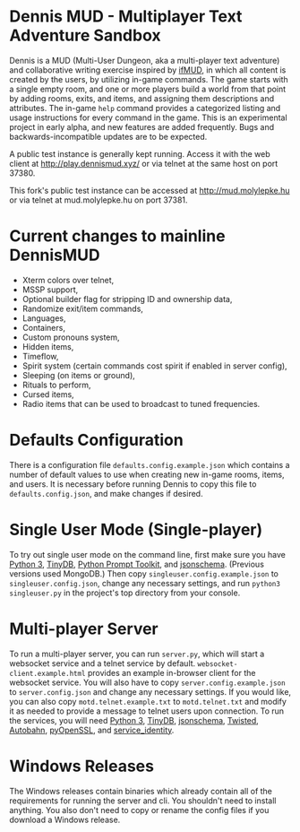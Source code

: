 # Dennis MUD - Multiplayer Text Adventure Sandbox

Dennis is a MUD (Multi-User Dungeon, aka a multi-player text adventure) and collaborative writing exercise inspired by [ifMUD](http://ifmud.port4000.com/), in which all content is created by the users, by utilizing in-game commands. The game starts with a single empty room, and one or more players build a world from that point by adding rooms, exits, and items, and assigning them descriptions and attributes. The in-game `help` command provides a categorized listing and usage instructions for every command in the game. This is an experimental project in early alpha, and new features are added frequently. Bugs and backwards-incompatible updates are to be expected.

A public test instance is generally kept running. Access it with the web client at http://play.dennismud.xyz/ or via telnet at the same host on port 37380.

This fork's public test instance can be accessed at http://mud.molylepke.hu or via telnet at mud.molylepke.hu on port 37381.


Current changes to mainline DennisMUD
================================
- Xterm colors over telnet,
- MSSP support,
- Optional builder flag for stripping ID and ownership data,
- Randomize exit/item commands,
- Languages,
- Containers,
- Custom pronouns system,
- Hidden items,
- Timeflow,
- Spirit system (certain commands cost spirit if enabled in server config),
- Sleeping (on items or ground),
- Rituals to perform,
- Cursed items,
- Radio items that can be used to broadcast to tuned frequencies.

Defaults Configuration
======================

There is a configuration file `defaults.config.example.json` which contains a number of default values to use when creating new in-game rooms, items, and users. It is necessary before running Dennis to copy this file to `defaults.config.json`, and make changes if desired.

Single User Mode (Single-player)
================================

To try out single user mode on the command line, first make sure you have [Python 3](https://www.python.org/), [TinyDB](https://tinydb.readthedocs.io/en/latest/), [Python Prompt Toolkit](https://python-prompt-toolkit.readthedocs.io/en/master/), and [jsonschema](https://python-jsonschema.readthedocs.io/en/stable/). (Previous versions used MongoDB.) Then copy `singleuser.config.example.json` to `singleuser.config.json`, change any necessary settings, and  run `python3 singleuser.py` in the project's top directory from your console.

Multi-player Server
===================

To run a multi-player server, you can run `server.py`, which will start a websocket service and a telnet service by default. `websocket-client.example.html` provides an example in-browser client for the websocket service. You will also have to copy `server.config.example.json` to `server.config.json` and change any necessary settings. If you would like, you can also copy `motd.telnet.example.txt` to `motd.telnet.txt` and modify it as needed to provide a message to telnet users upon connection. To run the services, you will need [Python 3](https://www.python.org/), [TinyDB](https://tinydb.readthedocs.io/en/latest/), [jsonschema](https://python-jsonschema.readthedocs.io/en/stable/), [Twisted](https://twistedmatrix.com/trac/), [Autobahn](https://crossbar.io/autobahn/), [pyOpenSSL](https://www.pyopenssl.org/en/stable/), and [service_identity](https://service-identity.readthedocs.io/en/stable/installation.html).

Windows Releases
================

The Windows releases contain binaries which already contain all of the requirements for running the server and cli. You shouldn't need to install anything. You also don't need to copy or rename the config files if you download a Windows release.
